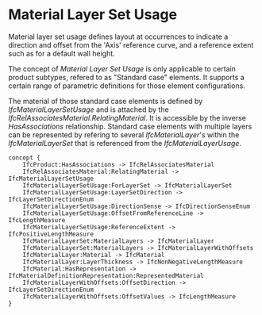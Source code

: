 Material Layer Set Usage
========================

Material layer set usage defines layout at occurrences to indicate a direction and offset from the 'Axis' reference curve, and a reference extent such as for a default wall height.

The concept of _Material Layer Set Usage_ is only applicable to certain product subtypes, refered to as "Standard case" elements. It supports a certain range of parametric definitions for those element configurations.

The material of those standard case elements is defined by _IfcMaterialLayerSetUsage_ and is attached by the _IfcRelAssociatesMaterial_._RelatingMaterial_. It is accessible by the inverse _HasAssociations_ relationship. Standard case elements with multiple layers can be represented by refering to several _IfcMaterialLayer_'s within the _IfcMaterialLayerSet_ that is referenced from the _IfcMaterialLayerUsage_.

```
concept {
    IfcProduct:HasAssociations -> IfcRelAssociatesMaterial
    IfcRelAssociatesMaterial:RelatingMaterial -> IfcMaterialLayerSetUsage
    IfcMaterialLayerSetUsage:ForLayerSet -> IfcMaterialLayerSet
    IfcMaterialLayerSetUsage:LayerSetDirection -> IfcLayerSetDirectionEnum
    IfcMaterialLayerSetUsage:DirectionSense -> IfcDirectionSenseEnum
    IfcMaterialLayerSetUsage:OffsetFromReferenceLine -> IfcLengthMeasure
    IfcMaterialLayerSetUsage:ReferenceExtent -> IfcPositiveLengthMeasure
    IfcMaterialLayerSet:MaterialLayers -> IfcMaterialLayer
    IfcMaterialLayerSet:MaterialLayers -> IfcMaterialLayerWithOffsets
    IfcMaterialLayer:Material -> IfcMaterial
    IfcMaterialLayer:LayerThickness -> IfcNonNegativeLengthMeasure
    IfcMaterial:HasRepresentation -> IfcMaterialDefinitionRepresentation:RepresentedMaterial
    IfcMaterialLayerWithOffsets:OffsetDirection -> IfcLayerSetDirectionEnum
    IfcMaterialLayerWithOffsets:OffsetValues -> IfcLengthMeasure
}
```
